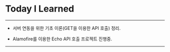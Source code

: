 # Today I Learned

- - -

- 서버 연동을 위한 기초 이론(GET을 이용한 API 호출) 정리.

- Alamofire를 이용한 Echo API 호출 프로젝트 진행중.

- - -
